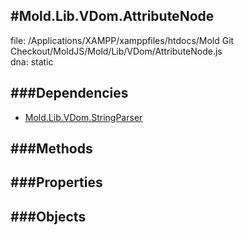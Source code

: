 
#Mold.Lib.VDom.AttributeNode
---------------------------------------

file: /Applications/XAMPP/xamppfiles/htdocs/Mold Git Checkout/MoldJS/Mold/Lib/VDom/AttributeNode.js  
dna: static


	




###Dependencies
--------------

* [Mold.Lib.VDom.StringParser](../../../Mold/Lib/VDom/StringParser.md) 



   
###Methods
--------------

   
###Properties
-------------

   
###Objects
------------


		
